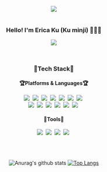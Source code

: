 <div align="center">
<img src="https://capsule-render.vercel.app/api?type=waving&color=gradient&height=120&animation=fadeIn&section=footer&text=🖥⌨🖱&fontAlign=70" />
</div>
<br>
<div align="center">
  
  <h3>Hello! I'm Erica Ku (Ku minji) 🥰😊🤩</h3>
  <p>
    <a href="https://github.com/Erica-Ku"><img src="https://hits.seeyoufarm.com/api/count/incr/badge.svg?url=https%3A%2F%2Fgithub.com%2FErica-Ku&count_bg=%23FFD182&title_bg=%23F78500&icon=&icon_color=%23E7E7E7&title=%F0%9F%92%8C+++&edge_flat=false"/></a>
  </p>
  
</div>
<br>
<div align="center">
  
  <h3>💝Tech Stack💝</h3>
  <h4>🏆Platforms & Languages🏆</h4>
  <img src="https://img.shields.io/badge/Java-007396?style=flat-square&logo=Java&logoColor=white"/>&nbsp;
  <img src="https://img.shields.io/badge/HTML-E34F26?style=flat-square&logo=HTML5&logoColor=white"/>&nbsp;
  <img src="https://img.shields.io/badge/CSS-1572B6?style=flat-square&logo=css3&logoColor=white"/>&nbsp;
  <img src="https://img.shields.io/badge/JavaScript-ffb13b?style=flat-square&logo=javascript&logoColor=white"/>&nbsp;
  <img src="https://img.shields.io/badge/React-61DAFB?style=flat-square&logo=React&logoColor=white"/>&nbsp;
  <img src="https://img.shields.io/badge/Firebase-FFCA28?style=flat-square&logo=Firebase&logoColor=white"/>&nbsp;
  <img src="https://img.shields.io/badge/Figma-F24E1E?style=flat-square&logo=Figma&logoColor=white"/>&nbsp;<br>
  <img src="https://img.shields.io/badge/JSP-E4637C?style=flat-square&logo=JSP&logoColor=white"/>&nbsp;
  <img src="https://img.shields.io/badge/Servlet-9266CC?style=flat-square&logo=Servlet&logoColor=white"/>&nbsp;
  <img src="https://img.shields.io/badge/MySQL-4479A1?style=flat-square&logo=MySQL&logoColor=white"/>&nbsp;
  <img src="https://img.shields.io/badge/Python-3776AB?style=flat-square&logo=Python&logoColor=white"/>&nbsp;
  <img src="https://img.shields.io/badge/R-276DC3?style=flat-square&logo=R&logoColor=white"/>&nbsp;
  <img src="https://img.shields.io/badge/SpringBoot-6DB33F?style=flat-square&logo=Spring Boot&logoColor=white"/>&nbsp;<br>
  
  <h4>🔨Tools🔨</h4>
  <img src="https://img.shields.io/badge/Eclipse-2C2255?style=flat-square&logo=Eclipse IDE&logoColor=white"/>&nbsp
  <img src="https://img.shields.io/badge/VSCode-007ACC?style=flat-square&logo=Visual Studio Code&logoColor=white"/>&nbsp
  <img src="https://img.shields.io/badge/RStudio-75AADB?style=flat-square&logo=RStudio&logoColor=white"/>&nbsp
  <img src="https://img.shields.io/badge/PyCharm-000000?style=flat-square&logo=pycharm&logoColor=white"/>&nbsp
  
</div>
<br>
<br>
<br>
<div align=center>
  
![Anurag's github stats](https://github-readme-stats.vercel.app/api?username=Erica-Ku&show_icons=true&theme=solarized-light)
  [![Top Langs](https://github-readme-stats.vercel.app/api/top-langs/?username=Erica-Ku&layout=compact&theme=solarized-light)](https://github.com/metleeha)
  
</div>

<!--
**Erica-Ku/Erica-Ku** is a ✨ _special_ ✨ repository because its `README.md` (this file) appears on your GitHub profile.

Here are some ideas to get you started:

- 🔭 I’m currently working on ...
- 🌱 I’m currently learning ...
- 👯 I’m looking to collaborate on ...
- 🤔 I’m looking for help with ...
- 💬 Ask me about ...
- 📫 How to reach me: ...
- 😄 Pronouns: ...
- ⚡ Fun fact: ...
-->
